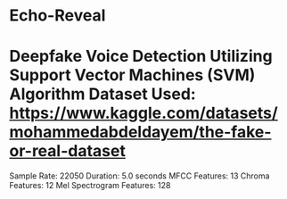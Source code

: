 # Echo-Reveal
Deepfake Voice Detection Utilizing Support Vector Machines (SVM) Algorithm
Dataset Used: https://www.kaggle.com/datasets/mohammedabdeldayem/the-fake-or-real-dataset
===========================================================================================
Sample Rate: 22050
Duration: 5.0 seconds
MFCC Features: 13
Chroma Features: 12
Mel Spectrogram Features: 128
